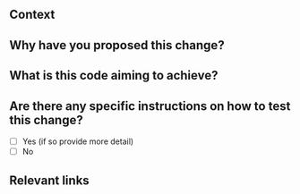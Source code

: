 ## Context

<!-- Why are you making this change? What might surprise someone about it? -->

## Why have you proposed this change?

<!-- If there are UI changes, please include Before and After screenshots. -->

## What is this code aiming to achieve?

<!-- What is being accomplished by this change in the code? -->

## Are there any specific instructions on how to test this change?

<!-- Are there any specific ways you want this code to be tested? Provide as much detail as possible. -->
- [ ] Yes (if so provide more detail)
- [ ] No

## Relevant links
